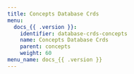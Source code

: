```yaml
---
title: Concepts Database Crds
menu:
  docs_{{ .version }}:
    identifier: database-crds-concepts
    name: Concepts Database Crds
    parent: concepts
    weight: 60
menu_name: docs_{{ .version }}
---
```

